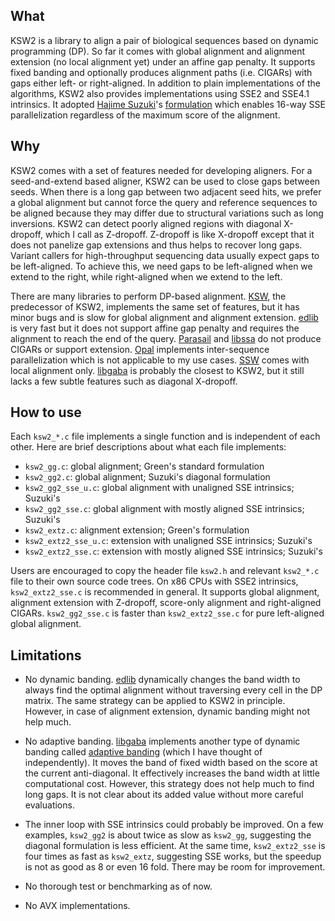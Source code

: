 ## What

KSW2 is a library to align a pair of biological sequences based on dynamic
programming (DP). So far it comes with global alignment and alignment extension
(no local alignment yet) under an affine gap penalty. It supports fixed banding
and optionally produces alignment paths (i.e. CIGARs) with gaps either left- or
right-aligned.  In addition to plain implementations of the algorithms, KSW2
also provides implementations using SSE2 and SSE4.1 intrinsics. It adopted
[Hajime Suzuki][hs]'s [formulation][hs-eq] which enables 16-way SSE
parallelization regardless of the maximum score of the alignment.

## Why

KSW2 comes with a set of features needed for developing aligners. For a
seed-and-extend based aligner, KSW2 can be used to close gaps between seeds.
When there is a long gap between two adjacent seed hits, we prefer a global
alignment but cannot force the query and reference sequences to be aligned
because they may differ due to structural variations such as long inversions.
KSW2 can detect poorly aligned regions with diagonal X-dropoff, which I call as
Z-dropoff. Z-dropoff is like X-dropoff except that it does not panelize gap
extensions and thus helps to recover long gaps. Variant callers for
high-throughput sequencing data usually expect gaps to be left-aligned.
To achieve this, we need gaps to be left-aligned when we extend to the right,
while right-aligned when we extend to the left.

There are many libraries to perform DP-based alignment. [KSW][klib], the
predecessor of KSW2, implements the same set of features, but it has minor bugs
and is slow for global alignment and alignment extension.  [edlib][edlib] is
very fast but it does not support affine gap penalty and requires the alignment
to reach the end of the query. [Parasail][para] and [libssa][ssa] do not
produce CIGARs or support extension. [Opal][opal] implements inter-sequence
parallelization which is not applicable to my use cases. [SSW][ssw] comes with
local alignment only. [libgaba][gaba] is probably the closest to KSW2, but it
still lacks a few subtle features such as diagonal X-dropoff.

## How to use

Each `ksw2_*.c` file implements a single function and is independent of each
other. Here are brief descriptions about what each file implements:

* `ksw2_gg.c`: global alignment; Green's standard formulation
* `ksw2_gg2.c`: global alignment; Suzuki's diagonal formulation
* `ksw2_gg2_sse_u.c`: global alignment with unaligned SSE intrinsics; Suzuki's
* `ksw2_gg2_sse.c`: global alignment with mostly aligned SSE intrinsics; Suzuki's
* `ksw2_extz.c`: alignment extension; Green's formulation
* `ksw2_extz2_sse_u.c`: extension with unaligned SSE intrinsics; Suzuki's
* `ksw2_extz2_sse.c`: extension with mostly aligned SSE intrinsics; Suzuki's

Users are encouraged to copy the header file `ksw2.h` and relevant
`ksw2_*.c` file to their own source code trees. On x86 CPUs with SSE2
intrinsics, `ksw2_extz2_sse.c` is recommended in general. It supports global
alignment, alignment extension with Z-dropoff, score-only alignment and
right-aligned CIGARs. `ksw2_gg2_sse.c` is faster than `ksw2_extz2_sse.c` for
pure left-aligned global alignment.

## Limitations

* No dynamic banding. [edlib][edlib] dynamically changes the band width to
  always find the optimal alignment without traversing every cell in the DP
  matrix. The same strategy can be applied to KSW2 in principle. However, in
  case of alignment extension, dynamic banding might not help much.

* No adaptive banding. [libgaba][gaba] implements another type of dynamic
  banding called [adaptive banding][adap-band] (which I have thought of
  independently). It moves the band of fixed width based on the score at the
  current anti-diagonal. It effectively increases the band width at little
  computational cost. However, this strategy does not help much to find
  long gaps. It is not clear about its added value without more careful
  evaluations.

* The inner loop with SSE intrinsics could probably be improved. On a few
  examples, `ksw2_gg2` is about twice as slow as `ksw2_gg`, suggesting the
  diagonal formulation is less efficient. At the same time, `ksw2_extz2_sse` is
  four times as fast as `ksw2_extz`, suggesting SSE works, but the speedup
  is not as good as 8 or even 16 fold. There may be room for improvement.

* No thorough test or benchmarking as of now.

* No AVX implementations.

[hs]: https://github.com/ocxtal
[hs-eq]: https://github.com/ocxtal/diffbench
[edlib]: https://github.com/Martinsos/edlib
[klib]: https://github.com/attractivechaos/klib
[para]: https://github.com/jeffdaily/parasail
[opal]: https://github.com/Martinsos/opal
[ssw]: https://github.com/mengyao/Complete-Striped-Smith-Waterman-Library
[ssa]: https://github.com/RonnySoak/libssa
[gaba]: https://github.com/ocxtal/libgaba
[adap-band]: https://github.com/ocxtal/adaptivebandbench
